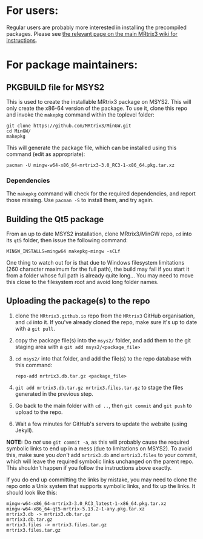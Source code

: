 # For users:

Regular users are probably more interested in installing the precompiled packages. Please see [the relevant page on the main MRtrix3 wiki for instructions](https://github.com/MRtrix3/mrtrix3/wiki/Precompiled-MSYS2-packages).

# For package maintainers:

## PKGBUILD file for MSYS2

This is used to create the installable MRtrix3 package on MSYS2. This will only
create the x86-64 version of the package. To use it, clone this repo and invoke
the `makepkg` command within the toplevel folder:

```
git clone https://github.com/MRtrix3/MinGW.git
cd MinGW/
makepkg
```

This will generate the package file, which can be installed using this command
(edit as appropriate):

```
pacman -U mingw-w64-x86_64-mrtrix3-3.0_RC3-1-x86_64.pkg.tar.xz
```

### Dependencies

The `makepkg` command will check for the required dependencies, and report those
missing. Use `pacman -S` to install them, and try again.


## Building the Qt5 package

From an up to date MSYS2 installation, clone MRtrix3/MinGW repo, `cd` into its `qt5` folder, then issue the following command:
```
MINGW_INSTALLS=mingw64 makepkg-mingw -sCLf
```
One thing to watch out for is that due to Windows filesystem limitations (260 character maximum for the full path), the build may fail if you start it from a folder whose full path is already quite long... You may need to move this close to the filesystem root and avoid long folder names.

## Uploading the package(s) to the repo

1. clone the `MRtrix3.github.io` repo from the `MRtrix3` GitHub organisation, and `cd` into it. If you've already cloned the repo, make sure it's up to date with a `git pull`.

2. copy the package file(s) into the `msys2/` folder, and add them to the git staging area with a `git add msys2/<package_file>`

3. `cd msys2/` into that folder, and add the file(s) to the repo database with this command:
   ```
   repo-add mrtrix3.db.tar.gz <package_file>
   ```

4. `git add mrtrix3.db.tar.gz mrtrix3.files.tar.gz` to stage the files generated in the previous step.

5. Go back to the main folder with `cd ..`, then `git commit` and `git push` to upload to the repo.

5. Wait a few minutes for GitHub's servers to update the website (using Jekyll). 

**NOTE:** Do *not* use `git commit -a`, as this will probably cause the required symbolic links to end up in a mess (due to limitations on MSYS2). To avoid this, make sure you _don't_ add `mrtrix3.db` and `mrtrix3.files` to your commit, which will leave the required symbolic links unchanged  on the parent repo. This shouldn't happen if you follow the instructions above exactly. 

If you do end up committing the links by mistake, you may need to clone the repo onto a Unix system that supports symbolic links, and fix up the links. It should look like this:
```
mingw-w64-x86_64-mrtrix3-3.0_RC3_latest-1-x86_64.pkg.tar.xz
mingw-w64-x86_64-qt5-mrtrix-5.13.2-1-any.pkg.tar.xz
mrtrix3.db -> mrtrix3.db.tar.gz
mrtrix3.db.tar.gz
mrtrix3.files -> mrtrix3.files.tar.gz
mrtrix3.files.tar.gz
```
